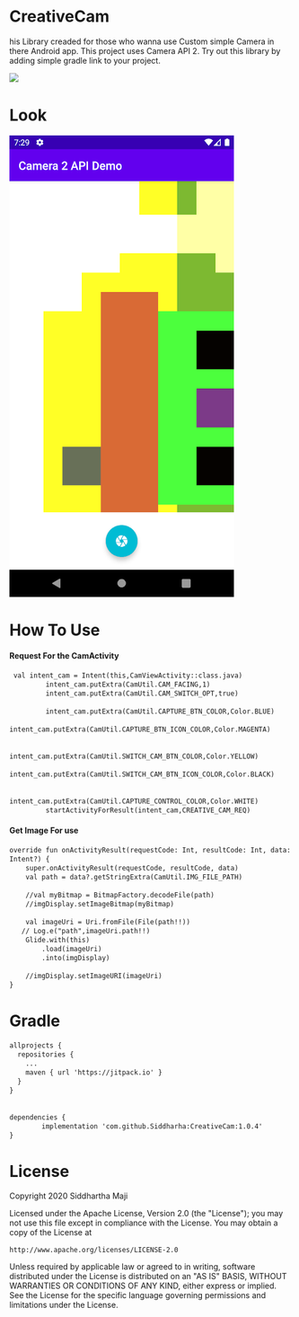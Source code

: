 # CreativeCam
his Library creaded for those who wanna use Custom simple Camera in there Android app. This project uses Camera API 2. Try out this library by adding simple gradle link to your project.

[![](https://jitpack.io/v/Siddharha/CreativeCam.svg)](https://jitpack.io/#Siddharha/CreativeCam)

# Look
![](https://github.com/Siddharha/CreativeCam/blob/master/app/src/main/res/drawable/img.png)

# How To Use

#### Request For the CamActivity
	 val intent_cam = Intent(this,CamViewActivity::class.java)
             intent_cam.putExtra(CamUtil.CAM_FACING,1)
             intent_cam.putExtra(CamUtil.CAM_SWITCH_OPT,true)
             
             intent_cam.putExtra(CamUtil.CAPTURE_BTN_COLOR,Color.BLUE)
             intent_cam.putExtra(CamUtil.CAPTURE_BTN_ICON_COLOR,Color.MAGENTA)
     
             intent_cam.putExtra(CamUtil.SWITCH_CAM_BTN_COLOR,Color.YELLOW)
             intent_cam.putExtra(CamUtil.SWITCH_CAM_BTN_ICON_COLOR,Color.BLACK)
     
             intent_cam.putExtra(CamUtil.CAPTURE_CONTROL_COLOR,Color.WHITE)
             startActivityForResult(intent_cam,CREATIVE_CAM_REQ)
#### Get Image For use
	override fun onActivityResult(requestCode: Int, resultCode: Int, data: Intent?) {
        super.onActivityResult(requestCode, resultCode, data)
        val path = data?.getStringExtra(CamUtil.IMG_FILE_PATH)

        //val myBitmap = BitmapFactory.decodeFile(path)
        //imgDisplay.setImageBitmap(myBitmap)

        val imageUri = Uri.fromFile(File(path!!))
       // Log.e("path",imageUri.path!!)
        Glide.with(this)
            .load(imageUri)
            .into(imgDisplay)

        //imgDisplay.setImageURI(imageUri)
    }
	
 # Gradle

  	allprojects {
      repositories {
        ...
        maven { url 'https://jitpack.io' }
      }
    }


  	dependencies {
	        implementation 'com.github.Siddharha:CreativeCam:1.0.4'
	}
 # License	
Copyright 2020 Siddhartha Maji

Licensed under the Apache License, Version 2.0 (the "License");
you may not use this file except in compliance with the License.
You may obtain a copy of the License at

    http://www.apache.org/licenses/LICENSE-2.0

Unless required by applicable law or agreed to in writing, software
distributed under the License is distributed on an "AS IS" BASIS,
WITHOUT WARRANTIES OR CONDITIONS OF ANY KIND, either express or implied.
See the License for the specific language governing permissions and
limitations under the License.
